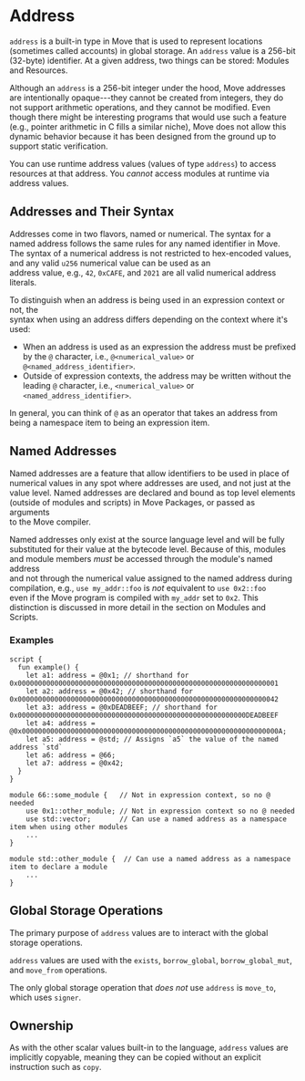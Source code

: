 # Address

`address` is a built-in type in Move that is used to represent locations (sometimes called accounts) in global storage. An `address` value is a 256-bit (32-byte) identifier. At a given address, two things can be stored: Modules and Resources.

Although an `address` is a 256-bit integer under the hood, Move addresses are intentionally opaque---they cannot be created from integers, they do not support arithmetic operations, and they cannot be modified. Even though there might be interesting programs that would use such a feature (e.g., pointer arithmetic in C fills a similar niche), Move does not allow this dynamic behavior because it has been designed from the ground up to support static verification.

You can use runtime address values (values of type `address`) to access resources at that address. You _cannot_ access modules at runtime via address values.

## Addresses and Their Syntax

Addresses come in two flavors, named or numerical. The syntax for a named address follows the same rules for any named identifier in Move. The syntax of a numerical address is not restricted to hex-encoded values, and any valid `u256` numerical value can be used as an\
address value, e.g., `42`, `0xCAFE`, and `2021` are all valid numerical address\
literals.

To distinguish when an address is being used in an expression context or not, the\
syntax when using an address differs depending on the context where it's used:

* When an address is used as an expression the address must be prefixed by the `@` character, i.e., `@<numerical_value>` or `@<named_address_identifier>`.
* Outside of expression contexts, the address may be written without the leading `@` character, i.e., `<numerical_value>` or `<named_address_identifier>`.

In general, you can think of `@` as an operator that takes an address from being a namespace item to being an expression item.

## Named Addresses

Named addresses are a feature that allow identifiers to be used in place of\
numerical values in any spot where addresses are used, and not just at the\
value level. Named addresses are declared and bound as top level elements\
(outside of modules and scripts) in Move Packages, or passed as arguments\
to the Move compiler.

Named addresses only exist at the source language level and will be fully\
substituted for their value at the bytecode level. Because of this, modules\
and module members _must_ be accessed through the module's named address\
and not through the numerical value assigned to the named address during\
compilation, e.g., `use my_addr::foo` is _not_ equivalent to `use 0x2::foo`\
even if the Move program is compiled with `my_addr` set to `0x2`. This\
distinction is discussed in more detail in the section on Modules and Scripts.

### Examples

```move
script {
  fun example() {
    let a1: address = @0x1; // shorthand for 0x0000000000000000000000000000000000000000000000000000000000000001
    let a2: address = @0x42; // shorthand for 0x0000000000000000000000000000000000000000000000000000000000000042
    let a3: address = @0xDEADBEEF; // shorthand for 0x00000000000000000000000000000000000000000000000000000000DEADBEEF
    let a4: address = @0x000000000000000000000000000000000000000000000000000000000000000A;
    let a5: address = @std; // Assigns `a5` the value of the named address `std`
    let a6: address = @66;
    let a7: address = @0x42;
  }
}

module 66::some_module {   // Not in expression context, so no @ needed
    use 0x1::other_module; // Not in expression context so no @ needed
    use std::vector;       // Can use a named address as a namespace item when using other modules
    ...
}

module std::other_module {  // Can use a named address as a namespace item to declare a module
    ...
}
```

## Global Storage Operations

The primary purpose of `address` values are to interact with the global storage operations.

`address` values are used with the `exists`, `borrow_global`, `borrow_global_mut`, and `move_from` operations.

The only global storage operation that _does not_ use `address` is `move_to`, which uses `signer`.

## Ownership

As with the other scalar values built-in to the language, `address` values are implicitly copyable, meaning they can be copied without an explicit instruction such as `copy`.

